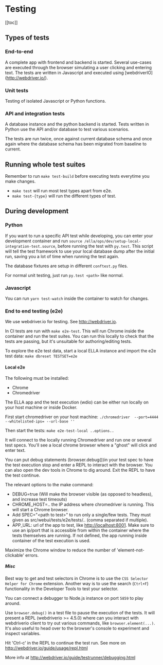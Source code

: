 # Testing

[[toc]]

## Types of tests

### End-to-end
A complete app with frontend and backend is started. Several use-cases
 are executed through the browser simulating a user clicking and entering text.
 The tests are written in Javascript and executed using [webdriverIO] (http://webdriver.io/).

### Unit tests
Testing of isolated Javascript or Python functions.

### API and integration tests
A database instance and the python backend is started. Tests written in Python
use the API and/or database to test various scenarios.

The tests are run twice, once against current database schema and once again where the database schema has been migrated from baseline to current.

## Running whole test suites

Remember to run `make test-build` before executing tests everytime you make changes.

- `make test` will run most test types apart from e2e.
- `make test-{type}` will run the different types of test.


## During development


### Python

If you want to run a specific API test while developing, you can enter your development container and run `source /ella/ops/dev/setup-local-integration-test.source`, before running the test with `py.test`. This script will tell the test framework to use your local database dump after the initial run, saving you a lot of time when running the test again.

The database fixtures are setup in different `conftest.py` files.

For normal unit testing, just run `py.test <path>` like normal.


### Javascript

You can run `yarn test-watch` inside the container to watch for changes.


### End to end testing (e2e)
We use webdriver.io for testing. See <http://webdriver.io>.

In CI tests are run with `make e2e-test`. This will run Chrome inside the container and run the test suites.
You can run this locally to check that the tests are passing, but it's unsuitable for authoring/editing tests.

To explore the e2e test data, start a local ELLA instance and import the e2e test data: `make dbreset TESTSET=e2e`


#### Local e2e
The following must be installed:
- Chrome
- Chromedriver

The ELLA app and the test execution (wdio) can be either run locally on your host machine or inside Docker.

First start chromedriver on your host machine: `./chromedriver  --port=4444 --whitelisted-ips= --url-base ''`

Then start the tests: `make e2e-test-local ..options..`

It will connect to the locally running Chromedriver and run one or several test specs.
You'll see a local chrome browser where a "ghost" will click and enter text.

You can put debug statements  (browser.debug())in your test spec to have the test execution stop and enter a REPL to interact with the
browser. You can also open the dev tools in Chrome to dig around. Exit the REPL to have the test continue.

The relevant options to the make command:
- DEBUG=true (Will make the browser visible (as opposed to headless), and increase test timeouts)
- CHROME_HOST=.. the IP address where chromedriver is running. This will start a Chrome browser.
- Add SPEC="\<path to test>" to run only a single/few tests. They must given as src/webui/tests/e2e/tests/.. (comma separated if multiple).
- APP_URL: url of the app to test, like <http://localhost:8001>. Make sure to use an ip/port that is accessible from within the container where the tests themselves are running.
  If not defined, the app running inside container of the test execution is used.

Maximize the Chrome window to reduce the number of 'element-not-clickable' errors.

##### Misc

Best way to get and test selectors in Chrome is to use the `CSS Selector Helper for Chrome` extension.
Another way is to use the search (`Ctrl+F`) functionality in the Developer Tools to test your selector.

You can connect a debugger to Node.js instance on port `5859` to play around.

Use `browser.debug()` in a test file to pause the execution of the tests. It will present a REPL (webdriverio >= 4.5.0) where can you interact with webdriverio client to try out various commands, like `browser.element(...)`. It's also useful to head over to the browser's console to experiment and inspect variables.

Hit 'Ctrl-c' in the REPL to continue the test run. See more on <http://webdriver.io/guide/usage/repl.html>

More info at <http://webdriver.io/guide/testrunner/debugging.html>
